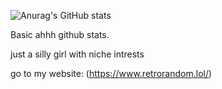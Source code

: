 ![Anurag's GitHub stats](https://github-readme-stats.vercel.app/api?username=retrorandom&show_icons=true&theme=dark)

Basic ahhh github stats.

just a silly girl with niche intrests 

go to my website: (https://www.retrorandom.lol/)

